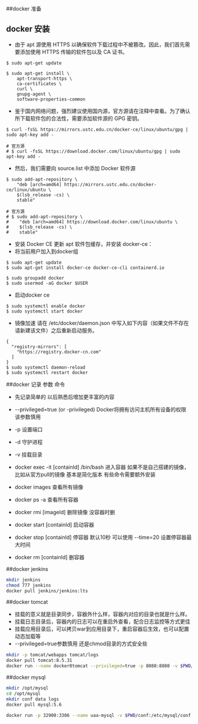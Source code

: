 ##docker 准备

## docker 安装
- 由于 apt 源使用 HTTPS 以确保软件下载过程中不被篡改。因此，我们首先需要添加使用 HTTPS 传输的软件包以及 CA 证书。

```
$ sudo apt-get update

$ sudo apt-get install \
    apt-transport-https \
    ca-certificates \
    curl \
    gnupg-agent \
    software-properties-common
```
- 鉴于国内网络问题，强烈建议使用国内源，官方源请在注释中查看。为了确认所下载软件包的合法性，需要添加软件源的 GPG 密钥。

```
$ curl -fsSL https://mirrors.ustc.edu.cn/docker-ce/linux/ubuntu/gpg | sudo apt-key add -

# 官方源
# $ curl -fsSL https://download.docker.com/linux/ubuntu/gpg | sudo apt-key add -
```
- 然后，我们需要向 source.list 中添加 Docker 软件源

```
$ sudo add-apt-repository \
    "deb [arch=amd64] https://mirrors.ustc.edu.cn/docker-ce/linux/ubuntu \
    $(lsb_release -cs) \
    stable"

# 官方源
# $ sudo add-apt-repository \
#    "deb [arch=amd64] https://download.docker.com/linux/ubuntu \
#    $(lsb_release -cs) \
#    stable"
```
- 安装 Docker CE 更新 apt 软件包缓存，并安装 docker-ce：
- 将当前用户加入到docker组
```
$ sudo apt-get update
$ sudo apt-get install docker-ce docker-ce-cli containerd.io

$ sudo groupadd docker
$ sudo usermod -aG docker $USER
```
- 启动docker ce

```
$ sudo systemctl enable docker
$ sudo systemctl start docker
```
- 镜像加速 请在 /etc/docker/daemon.json 中写入如下内容（如果文件不存在请新建该文件）之后重新启动服务。

```
{
  "registry-mirrors": [
    "https://registry.docker-cn.com"
  ]
}
$ sudo systemctl daemon-reload
$ sudo systemctl restart docker
```

##docker 记录 参数 命令
- 先记录简单的 以后熟悉后增加更丰富的内容

- --privileged=true (or -privileged) Docker将拥有访问主机所有设备的权限 该参数慎用
- -p 设置端口
- -d 守护进程
- -v 挂载目录
- docker exec -it [containId] /bin/bash 进入容器 如果不是自己搭建的镜像，比如从官方pull的镜像 基本是简化版本 有些命令需要额外安装
- docker images 查看所有镜像
- docker ps -a 查看所有容器
- docker rmi [imageId] 删除镜像 没容器时删
- docker start [containId] 启动容器
- docker stop [containId] 停容器 默认10秒 可以使用 --time=20 设置停容器最大时间
- docker rm [containId] 删容器


##docker jenkins 
```sh
mkdir jenkins
chmod 777 jenkins
docker pull jenkins/jenkins:lts

```


##docker tomcat
- 挂载的意义就是目录同步，容器外什么样，容器内对应的目录也就是什么样。
- 挂载日志目录后，容器内的日志可以在重启外查看，配合日志监控等方式更佳
- 挂载应用目录后，可以拷贝war到应用目录下，重启容器后生效，也可以配置动态加载等
- --privileged=true参数慎用 还是chmod目录的方式安全些

```sh
mkdir -p tomcat/webapps tomcat/logs
docker pull tomcat:8.5.31
docker run --name docker0tomcat --privileged=true -p 8080:8080 -v $PWD/tomcat/logs:/usr/local/tomcat/logs -v $PWD/tomcat/webapps:/usr/local/tomcat/webapps -d tomcat:8.5.31
```

##docker mysql 
```sh
mkdir /opt/mysql
cd /opt/mysql
mkdir conf data logs
docker pull mysql:5.6

docker run -p 32900:3306 --name uaa-mysql -v $PWD/conf:/etc/mysql/conf.d -v $PWD/logs:/logs -v $PWD/data:/var/lib/mysql -e MYSQL_ROOT_PASSWORD=1234 -d mysql:5.6
```

